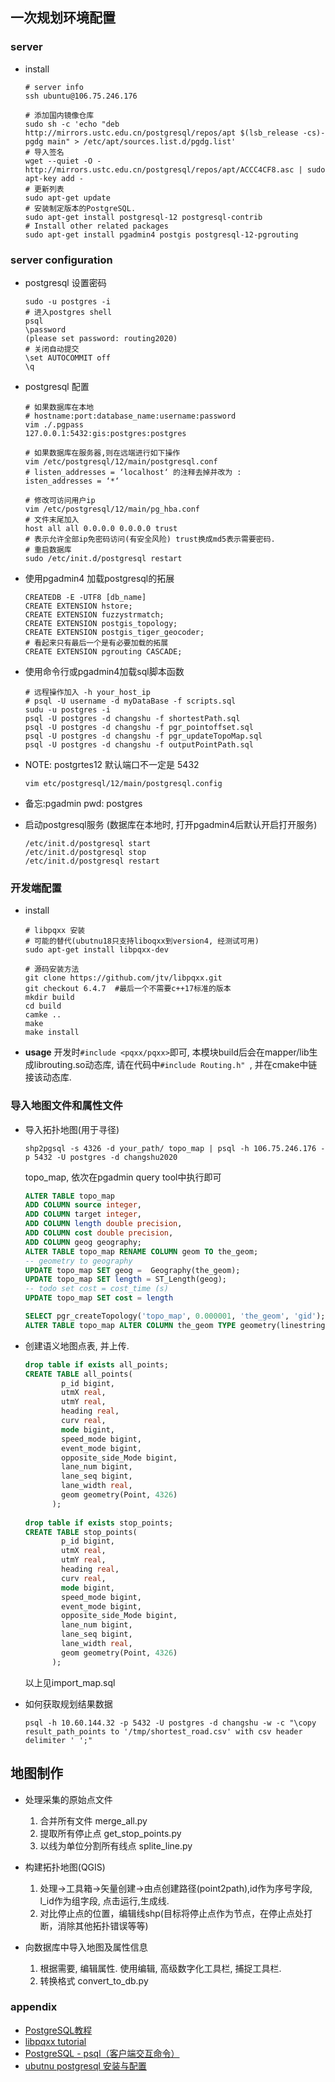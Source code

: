 ## 一次规划环境配置

### server
+ install
  ```shell
  # server info
  ssh ubuntu@106.75.246.176

  # 添加国内镜像仓库
  sudo sh -c 'echo "deb http://mirrors.ustc.edu.cn/postgresql/repos/apt $(lsb_release -cs)-pgdg main" > /etc/apt/sources.list.d/pgdg.list'
  # 导入签名
  wget --quiet -O - http://mirrors.ustc.edu.cn/postgresql/repos/apt/ACCC4CF8.asc | sudo apt-key add -
  # 更新列表
  sudo apt-get update
  # 安装制定版本的PostgreSQL.
  sudo apt-get install postgresql-12 postgresql-contrib
  # Install other related packages
  sudo apt-get install pgadmin4 postgis postgresql-12-pgrouting
  ```

### server configuration

+ postgresql 设置密码
  ```shell
  sudo -u postgres -i
  # 进入postgres shell
  psql
  \password
  (please set password: routing2020)
  # 关闭自动提交
  \set AUTOCOMMIT off
  \q
  ```

+ postgresql 配置
  ```shell
  # 如果数据库在本地
  # hostname:port:database_name:username:password
  vim ./.pgpass
  127.0.0.1:5432:gis:postgres:postgres

  # 如果数据库在服务器,则在远端进行如下操作
  vim /etc/postgresql/12/main/postgresql.conf
  # listen_addresses = ‘localhost‘ 的注释去掉并改为 :
  isten_addresses = ‘*‘

  # 修改可访问用户ip
  vim /etc/postgresql/12/main/pg_hba.conf
  # 文件末尾加入
  host all all 0.0.0.0 0.0.0.0 trust
  # 表示允许全部ip免密码访问(有安全风险) trust换成md5表示需要密码.
  # 重启数据库
  sudo /etc/init.d/postgresql restart
  ```
+ 使用pgadmin4 加载postgresql的拓展
  ```
  CREATEDB -E -UTF8 [db_name]
  CREATE EXTENSION hstore;
  CREATE EXTENSION fuzzystrmatch;
  CREATE EXTENSION postgis_topology;
  CREATE EXTENSION postgis_tiger_geocoder;
  # 看起来只有最后一个是有必要加载的拓展
  CREATE EXTENSION pgrouting CASCADE;
  ```
+ 使用命令行或pgadmin4加载sql脚本函数
  ```shell
  # 远程操作加入 -h your_host_ip
  # psql -U username -d myDataBase -f scripts.sql
  sudu -u postgres -i
  psql -U postgres -d changshu -f shortestPath.sql
  psql -U postgres -d changshu -f pgr_pointoffset.sql
  psql -U postgres -d changshu -f pgr_updateTopoMap.sql
  psql -U postgres -d changshu -f outputPointPath.sql
  ```
+ NOTE: postgrtes12 默认端口不一定是 5432
  ``` shell
  vim etc/postgresql/12/main/postgresql.config
  ```
+ 备忘:pgadmin pwd: postgres
+ 启动postgresql服务 (数据库在本地时, 打开pgadmin4后默认开启打开服务)
  ```
  /etc/init.d/postgresql start
  /etc/init.d/postgresql stop
  /etc/init.d/postgresql restart
  ```
### 开发端配置
+ install
  ```
  # libpqxx 安装
  # 可能的替代(ubutnu18只支持liboqxx到version4, 经测试可用)
  sudo apt-get install libpqxx-dev

  # 源码安装方法
  git clone https://github.com/jtv/libpqxx.git
  git checkout 6.4.7  #最后一个不需要c++17标准的版本
  mkdir build
  cd build
  camke .. 
  make
  make install
  ```
+ **usage**
  开发时```#include <pqxx/pqxx>```即可, 本模块build后会在mapper/lib生成librouting.so动态库, 请在代码中```#include Routing.h" ```, 并在cmake中链接该动态库.

### 导入地图文件和属性文件
+ 导入拓扑地图(用于寻径)
  ```
  shp2pgsql -s 4326 -d your_path/ topo_map | psql -h 106.75.246.176 -p 5432 -U postgres -d changshu2020
  ```
  topo_map, 依次在pgadmin query tool中执行即可
  ```sql
  ALTER TABLE topo_map 
  ADD COLUMN source integer,
  ADD COLUMN target integer,
  ADD COLUMN length double precision,
  ADD COLUMN cost double precision,
  ADD COLUMN geog geography;
  ALTER TABLE topo_map RENAME COLUMN geom TO the_geom;
  -- geometry to geography
  UPDATE topo_map SET geog =  Geography(the_geom);
  UPDATE topo_map SET length = ST_Length(geog);
  -- todo set cost = cost_time (s)
  UPDATE topo_map SET cost = length

  SELECT pgr_createTopology('topo_map', 0.000001, 'the_geom', 'gid');
  ALTER TABLE topo_map ALTER COLUMN the_geom TYPE geometry(linestring,4326) USING ST_GeometryN(the_geom, 1);
  ```

+ 创建语义地图点表, 并上传.
  ```sql
  drop table if exists all_points;
  CREATE TABLE all_points(
          p_id bigint,
          utmX real,
          utmY real,
          heading real,
          curv real,
          mode bigint,
          speed_mode bigint,
          event_mode bigint,
          opposite_side_Mode bigint,
          lane_num bigint,
          lane_seq bigint,
          lane_width real,
          geom geometry(Point, 4326)
        );
        
  drop table if exists stop_points;
  CREATE TABLE stop_points(
          p_id bigint,
          utmX real,
          utmY real,
          heading real,
          curv real,
          mode bigint,
          speed_mode bigint,
          event_mode bigint,
          opposite_side_Mode bigint,
          lane_num bigint,
          lane_seq bigint,
          lane_width real,
          geom geometry(Point, 4326)
        );
  ```
  以上见import_map.sql
+ 如何获取规划结果数据
  ```
  psql -h 10.60.144.32 -p 5432 -U postgres -d changshu -w -c "\copy result_path_points to '/tmp/shortest_road.csv' with csv header delimiter ' ';"
  ```

## 地图制作
+ 处理采集的原始点文件
  1. 合并所有文件 merge_all.py
  2. 提取所有停止点 get_stop_points.py
  3. 以线为单位分割所有线点 splite_line.py

+ 构建拓扑地图(QGIS)
  1. 处理->工具箱->矢量创建->由点创建路径(point2path),id作为序号字段, l_id作为组字段, 点击运行,生成线.
  2. 对比停止点的位置，编辑线shp(目标将停止点作为节点，在停止点处打断，消除其他拓扑错误等等)

+ 向数据库中导入地图及属性信息
  1. 根据需要, 编辑属性. 使用编辑, 高级数字化工具栏, 捕捉工具栏.
  2. 转换格式 convert_to_db.py

### appendix
+ [PostgreSQL教程](https://www.runoob.com/postgresql/postgresql-tutorial.html)
+ [libpqxx tutorial](http://pqxx.org/development/libpqxx/)
+ [PostgreSQL - psql（客户端交互命令）](https://blog.csdn.net/guoxilen/article/details/41497575?utm_medium=distribute.pc_relevant.none-task-blog-BlogCommendFromMachineLearnPai2-2.nonecase&depth_1-utm_source=distribute.pc_relevant.none-task-blog-BlogCommendFromMachineLearnPai2-2.nonecase)
+ [ubutnu postgresql 安装与配置](https://www.cnblogs.com/Siegel/p/6917213.html)